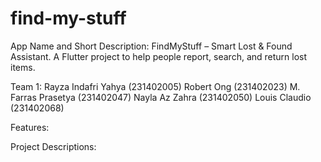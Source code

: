 # find-my-stuff

App Name and Short Description:
FindMyStuff – Smart Lost &amp; Found Assistant. A Flutter project to help people report, search, and return lost items.

Team 1:
Rayza Indafri Yahya (231402005)
Robert Ong          (231402023)
M. Farras Prasetya  (231402047)
Nayla Az Zahra      (231402050)
Louis Claudio       (231402068)

Features:

Project Descriptions:
